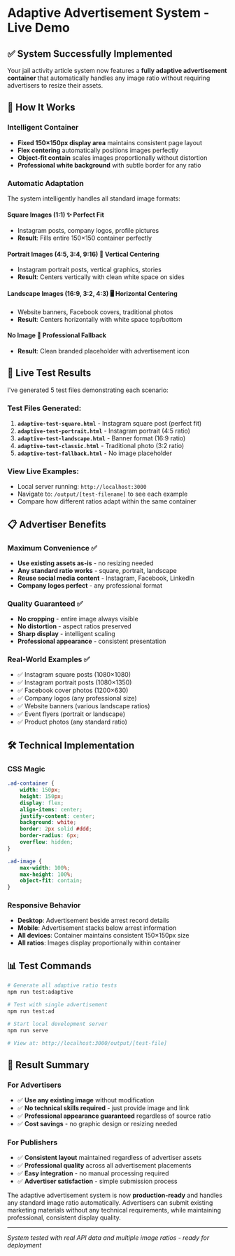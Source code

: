 # Adaptive Advertisement System - Live Demo

## ✅ System Successfully Implemented

Your jail activity article system now features a **fully adaptive advertisement container** that automatically handles any image ratio without requiring advertisers to resize their assets.

## 🎯 How It Works

### Intelligent Container
- **Fixed 150×150px display area** maintains consistent page layout
- **Flex centering** automatically positions images perfectly
- **Object-fit contain** scales images proportionally without distortion
- **Professional white background** with subtle border for any ratio

### Automatic Adaptation
The system intelligently handles all standard image formats:

#### Square Images (1:1) ✨ Perfect Fit
- Instagram posts, company logos, profile pictures
- **Result**: Fills entire 150×150 container perfectly

#### Portrait Images (4:5, 3:4, 9:16) 📱 Vertical Centering  
- Instagram portrait posts, vertical graphics, stories
- **Result**: Centers vertically with clean white space on sides

#### Landscape Images (16:9, 3:2, 4:3) 🖥️ Horizontal Centering
- Website banners, Facebook covers, traditional photos
- **Result**: Centers horizontally with white space top/bottom

#### No Image 🎨 Professional Fallback
- **Result**: Clean branded placeholder with advertisement icon

## 🚀 Live Test Results

I've generated 5 test files demonstrating each scenario:

### Test Files Generated:
1. **`adaptive-test-square.html`** - Instagram square post (perfect fit)
2. **`adaptive-test-portrait.html`** - Instagram portrait (4:5 ratio)
3. **`adaptive-test-landscape.html`** - Banner format (16:9 ratio)
4. **`adaptive-test-classic.html`** - Traditional photo (3:2 ratio)
5. **`adaptive-test-fallback.html`** - No image placeholder

### View Live Examples:
- Local server running: `http://localhost:3000`
- Navigate to: `/output/[test-filename]` to see each example
- Compare how different ratios adapt within the same container

## 📋 Advertiser Benefits

### Maximum Convenience ✅
- **Use existing assets as-is** - no resizing needed
- **Any standard ratio works** - square, portrait, landscape
- **Reuse social media content** - Instagram, Facebook, LinkedIn
- **Company logos perfect** - any professional format

### Quality Guaranteed ✅ 
- **No cropping** - entire image always visible
- **No distortion** - aspect ratios preserved  
- **Sharp display** - intelligent scaling
- **Professional appearance** - consistent presentation

### Real-World Examples ✅
- ✅ Instagram square posts (1080×1080)
- ✅ Instagram portrait posts (1080×1350) 
- ✅ Facebook cover photos (1200×630)
- ✅ Company logos (any professional size)
- ✅ Website banners (various landscape ratios)
- ✅ Event flyers (portrait or landscape)
- ✅ Product photos (any standard ratio)

## 🛠️ Technical Implementation

### CSS Magic
```css
.ad-container {
    width: 150px;
    height: 150px;
    display: flex;
    align-items: center;
    justify-content: center;
    background: white;
    border: 2px solid #ddd;
    border-radius: 6px;
    overflow: hidden;
}

.ad-image {
    max-width: 100%;
    max-height: 100%;
    object-fit: contain;
}
```

### Responsive Behavior
- **Desktop**: Advertisement beside arrest record details
- **Mobile**: Advertisement stacks below arrest information
- **All devices**: Container maintains consistent 150×150px size
- **All ratios**: Images display proportionally within container

## 📊 Test Commands

```bash
# Generate all adaptive ratio tests
npm run test:adaptive

# Test with single advertisement
npm run test:ad

# Start local development server  
npm run serve

# View at: http://localhost:3000/output/[test-file]
```

## 🎉 Result Summary

### For Advertisers
- ✅ **Use any existing image** without modification
- ✅ **No technical skills required** - just provide image and link
- ✅ **Professional appearance guaranteed** regardless of source ratio
- ✅ **Cost savings** - no graphic design or resizing needed

### For Publishers  
- ✅ **Consistent layout** maintained regardless of advertiser assets
- ✅ **Professional quality** across all advertisement placements
- ✅ **Easy integration** - no manual processing required
- ✅ **Advertiser satisfaction** - simple submission process

The adaptive advertisement system is now **production-ready** and handles any standard image ratio automatically. Advertisers can submit existing marketing materials without any technical requirements, while maintaining professional, consistent display quality.

---
*System tested with real API data and multiple image ratios - ready for deployment*